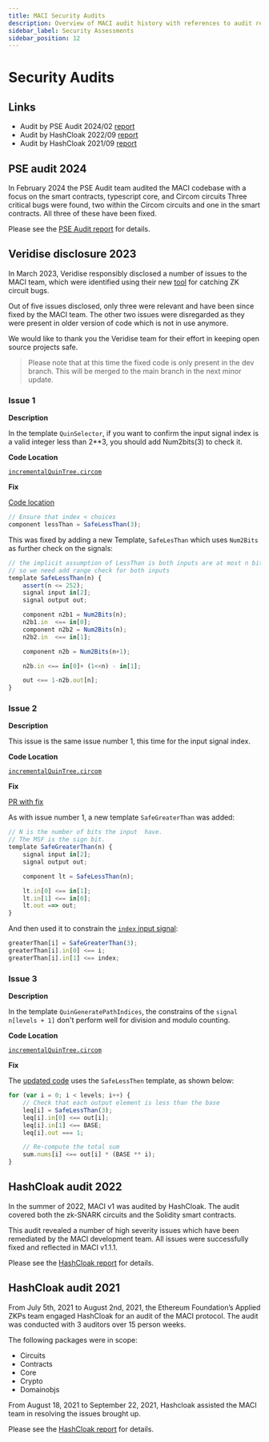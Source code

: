 ```yaml
---
title: MACI Security Audits
description: Overview of MACI audit history with references to audit reports.
sidebar_label: Security Assessments
sidebar_position: 12
---
```


# Security Audits

## Links

- Audit by PSE Audit 2024/02 [report](/audit_reports/20240223_PSE_Audit_audit_report.pdf)
- Audit by HashCloak 2022/09 [report](/audit_reports/202220930_Hashcloak_audit_report.pdf)
- Audit by HashCloak 2021/09 [report](/audit_reports/20210922_Hashcloak_audit_report.pdf)

## PSE audit 2024

In February 2024 the PSE Audit team audited the MACI codebase with a focus on the smart contracts, typescript core, and Circom circuits Three critical bugs were found, two within the Circom circuits and one in the smart contracts. All three of these have been fixed.

Please see the [PSE Audit report](/audit_reports/20240223_PSE_Audit_audit_report.pdf) for details.

## Veridise disclosure 2023

In March 2023, Veridise responsibly disclosed a number of issues to the MACI team, which were identified using their new [tool](https://twitter.com/VeridiseInc/status/1630806464695791616?s=20) for catching ZK circuit bugs.

Out of five issues disclosed, only three were relevant and have been since fixed by the MACI team. The other two issues were disregarded as they were present in older version of code which is not in use anymore.

We would like to thank you the Veridise team for their effort in keeping open source projects safe.

> Please note that at this time the fixed code is only present in the dev branch. This will be merged to the main branch in the next minor update.

### Issue 1

**Description**

In the template `QuinSelector`, if you want to confirm the input signal index is a valid integer less than 2\*\*3, you should add Num2bits(3) to check it.

**Code Location**

[`incrementalQuinTree.circom`](https://github.com/privacy-scaling-explorations/maci/blob/78609349aecd94186216ac8743d61b1cb81a097f/circuits/circom/trees/incrementalQuinTree.circom#L30)

**Fix**

[Code location](https://github.com/chaosma/maci/blob/60727d4d10406edda32ad28e53d399d41d45ed88/circuits/circom/trees/incrementalQuinTree.circom#L37)

```javascript
// Ensure that index < choices
component lessThan = SafeLessThan(3);
```

This was fixed by adding a new Template, `SafeLesThan` which uses `Num2Bits` as further check on the signals:

```javascript
// the implicit assumption of LessThan is both inputs are at most n bits
// so we need add range check for both inputs
template SafeLessThan(n) {
    assert(n <= 252);
    signal input in[2];
    signal output out;

    component n2b1 = Num2Bits(n);
    n2b1.in  <== in[0];
    component n2b2 = Num2Bits(n);
    n2b2.in  <== in[1];

    component n2b = Num2Bits(n+1);

    n2b.in <== in[0]+ (1<<n) - in[1];

    out <== 1-n2b.out[n];
}
```

### Issue 2

**Description**

This issue is the same issue number 1, this time for the input signal index.

**Code Location**

[`incrementalQuinTree.circom`](https://github.com/privacy-scaling-explorations/maci/blob/78609349aecd94186216ac8743d61b1cb81a097f/circuits/circom/trees/incrementalQuinTree.circom#L64)

**Fix**

[PR with fix](https://github.com/privacy-scaling-explorations/maci/pull/646/files#diff-f3ad1f61e9b95b88929664b67c873325fdf70cb8569c2a96da4b0e9f02710391)

As with issue number 1, a new template `SafeGreaterThan` was added:

```javascript
// N is the number of bits the input  have.
// The MSF is the sign bit.
template SafeGreaterThan(n) {
    signal input in[2];
    signal output out;

    component lt = SafeLessThan(n);

    lt.in[0] <== in[1];
    lt.in[1] <== in[0];
    lt.out ==> out;
}
```

And then used it to constrain the [`index` input signal](https://github.com/chaosma/maci/blob/2d7a3a0efd33dfc3a5f4d3f95bec3adda7abb963/circuits/circom/trees/incrementalQuinTree.circom#L115-L117):

```javascript
greaterThan[i] = SafeGreaterThan(3);
greaterThan[i].in[0] <== i;
greaterThan[i].in[1] <== index;
```

### Issue 3

**Description**

In the template `QuinGeneratePathIndices`, the constrains of the `signal n[levels + 1]` don't perform well for division and modulo counting.

**Code Location**

[`incrementalQuinTree.circom`](https://github.com/privacy-scaling-explorations/maci/blob/7c1b3743ea753786011289a356eaa45ba72f9ca1/circuits/circom/trees/incrementalQuinTree.circom#L228-L242)

**Fix**

The [updated code](https://github.com/chaosma/maci/blob/2d7a3a0efd33dfc3a5f4d3f95bec3adda7abb963/circuits/circom/trees/incrementalQuinTree.circom#L285-L290) uses the `SafeLessThen` template, as shown below:

```javascript
for (var i = 0; i < levels; i++) {
    // Check that each output element is less than the base
    leq[i] = SafeLessThan(3);
    leq[i].in[0] <== out[i];
    leq[i].in[1] <== BASE;
    leq[i].out === 1;

    // Re-compute the total sum
    sum.nums[i] <== out[i] * (BASE ** i);
}
```

## HashCloak audit 2022

In the summer of 2022, MACI v1 was audited by HashCloak. The audit covered both the zk-SNARK circuits and the Solidity smart contracts.

This audit revealed a number of high severity issues which have been remediated by the MACI development team. All issues were successfully fixed and reflected in MACI v1.1.1.

Please see the [HashCloak report](/audit_reports/202220930_Hashcloak_audit_report.pdf) for details.

## HashCloak audit 2021

From July 5th, 2021 to August 2nd, 2021, the Ethereum Foundation’s Applied ZKPs team engaged HashCloak for an audit of the MACI protocol. The audit was conducted with 3 auditors over 15 person weeks.

The following packages were in scope:

- Circuits
- Contracts
- Core
- Crypto
- Domainobjs

From August 18, 2021 to September 22, 2021, Hashcloak assisted the MACI team in resolving the issues brought up.

Please see the [HashCloak report](/audit_reports/20210922_Hashcloak_audit_report.pdf) for details.
